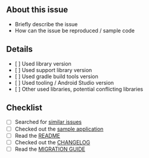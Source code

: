 ## About this issue

- Briefly describe the issue
- How can the issue be reproduced / sample code

## Details
- [ ] Used library version
- [ ] Used support library version
- [ ] Used gradle build tools version
- [ ] Used tooling / Android Studio version
- [ ] Other used libraries, potential conflicting libraries

## Checklist

- [ ] Searched for [similar issues](https://github.com/mikepenz/Android-Iconics/issues)
- [ ] Checked out the [sample application](https://github.com/mikepenz/Android-Iconics/tree/develop/app)
- [ ] Read the [README](https://github.com/mikepenz/Android-Iconics/blob/develop/README.md)
- [ ] Checked out the [CHANGELOG](https://github.com/mikepenz/Android-Iconics/releases)
- [ ] Read the [MIGRATION GUIDE](https://github.com/mikepenz/Android-Iconics/blob/develop/MIGRATION.md)
